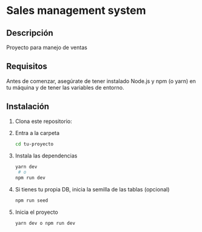 # Sales management system

## Descripción

Proyecto para manejo de ventas

## Requisitos

Antes de comenzar, asegúrate de tener instalado Node.js y npm (o yarn) en tu máquina y de tener las variables de entorno.

## Instalación

1. Clona este repositorio:

2. Entra a la carpeta
   
   ````bash
   cd tu-proyecto

3. Instala las dependencias
   
   ````bash
   yarn dev
    # o
   npm run dev

4. Si tienes tu propia DB, inicia la semilla de las tablas (opcional)
   
   ````bash
   npm run seed

5. Inicia el proyecto
   
   ````bash
   yarn dev o npm run dev
